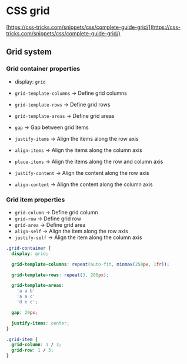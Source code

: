 # CSS grid

[https://css-tricks.com/snippets/css/complete-guide-grid/](https://css-tricks.com/snippets/css/complete-guide-grid/)

## Grid system

### Grid container properties

- display: `grid`

- `grid-template-columns` -> Define grid columns

- `grid-template-rows` -> Define grid rows

- `grid-template-areas` -> Define grid areas

- `gap` -> Gap between grid items

- `justify-items` -> Align the items along the row axis
- `align-items` -> Align the items along the column axis

- `place-items` -> Align the items along the row and column axis

- `justify-content` -> Align the content along the row axis
- `align-content` -> Align the content along the column axis

### Grid item properties

- `grid-column` -> Define grid column
- `grid-row` -> Define grid row
- `grid-area` -> Define grid area
- `align-self` -> Align the item along the row axis
- `justify-self` -> Align the item along the column axis

```css
.grid-container {
  display: grid;

  grid-template-columns: repeat(auto-fit, minmax(250px, 1fr));

  grid-template-rows: repeat(3, 200px);

  grid-template-areas:
    'a a b'
    'a a c'
    'd e c';

  gap: 20px;

  justify-items: center;
}

.grid-item {
  grid-column: 1 / 3;
  grid-row: 1 / 3;
}
```
